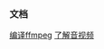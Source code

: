 ### 文档
[编译ffmpeg](https://juejin.cn/post/7101453781107703815#comment)
[了解音视频](https://blog.csdn.net/leixiaohua1020/article/details/15811977)


